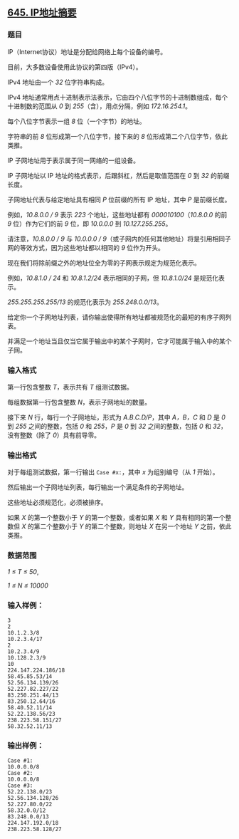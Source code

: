 ## [645. IP地址摘要](https://www.acwing.com/problem/content/647/)

### 题目

IP（Internet协议）地址是分配给网络上每个设备的编号。

目前，大多数设备使用此协议的第四版（IPv4）。

IPv4 地址由一个 *32* 位字符串构成。

IPv4 地址通常用点十进制表示法表示，它由四个八位字节的十进制数组成，每个十进制数的范围从 *0* 到 *255*（含），用点分隔，例如 *172.16.254.1*。

每个八位字节表示一组 *8* 位（一个字节）的地址。

字符串的前 *8* 位形成第一个八位字节，接下来的 *8* 位形成第二个八位字节，依此类推。

IP 子网地址用于表示属于同一网络的一组设备。

IP 子网地址以 IP 地址的格式表示，后跟斜杠，然后是取值范围在 *0* 到 *32* 的前缀长度。

子网地址代表与给定地址具有相同 *P* 位前缀的所有 IP 地址，其中 *P* 是前缀长度。

例如，*10.8.0.0 / 9* 表示 *223* 个地址，这些地址都有 *000010100*（*10.8.0.0* 的前 *9* 位）作为它们的前 *9* 位，即 *10.0.0.0* 到 *10.127.255.255*。

请注意，*10.8.0.0 / 9* 与 *10.0.0.0 / 9*（或子网内的任何其他地址）将是引用相同子网的等效方式，因为这些地址都以相同的 *9* 位作为开头。

现在我们将除前缀之外的地址位全为零的子网表示规定为规范化表示。

例如，*10.8.1.0 / 24* 和 *10.8.1.2/24* 表示相同的子网，但 *10.8.1.0/24* 是规范化表示。

*255.255.255.255/13* 的规范化表示为 *255.248.0.0/13*。

给定你一个子网地址列表，请你输出使得所有地址都被规范化的最短的有序子网列表。

并满足一个地址当且仅当它属于输出中的某个子网时，它才可能属于输入中的某个子网。

### 输入格式

第一行包含整数 *T*，表示共有 *T* 组测试数据。

每组数据第一行包含整数 *N*，表示子网地址的数量。

接下来 *N* 行，每行一个子网地址，形式为 *A.B.C.D/P*，其中 *A，B，C* 和 *D* 是 *0* 到 *255* 之间的整数，包括 *0* 和 *255*，*P* 是 *0* 到 *32* 之间的整数，包括 *0* 和 *32*，没有整数（除了 *0*）具有前导零。

### 输出格式

对于每组测试数据，第一行输出 `Case #x:`，其中 *x* 为组别编号（从 *1* 开始）。

然后输出一个子网地址列表，每行输出一个满足条件的子网地址。

这些地址必须规范化，必须被排序。

如果 *X* 的第一个整数小于 *Y* 的第一个整数，或者如果 *X* 和 *Y* 具有相同的第一个整数但 *X* 的第二个整数小于 *Y* 的第二个整数，则地址 *X* 在另一个地址 *Y* 之前，依此类推。

### 数据范围

*1 ≤ T ≤ 50*,

*1 ≤ N ≤ 10000*

### 输入样例：

```
3
2
10.1.2.3/8
10.2.3.4/17
2
10.2.3.4/9
10.128.2.3/9
10
224.147.224.186/18
58.45.85.53/14
52.56.134.139/26
52.227.82.227/22
83.250.251.44/13
83.250.12.64/16
58.40.52.11/14
52.22.138.56/23
238.223.58.151/27
58.32.52.11/13
```

### 输出样例：

```
Case #1:
10.0.0.0/8
Case #2:
10.0.0.0/8
Case #3:
52.22.138.0/23
52.56.134.128/26
52.227.80.0/22
58.32.0.0/12
83.248.0.0/13
224.147.192.0/18
238.223.58.128/27
```
